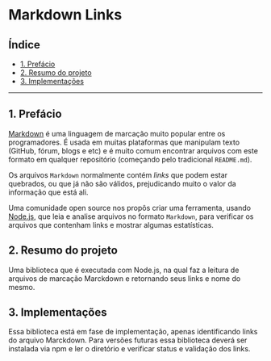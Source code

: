 # Markdown Links

## Índice

* [1. Prefácio](#1-prefácio)
* [2. Resumo do projeto](#2-resumo-do-projeto)
* [3. Implementações](#3-implementações)

***

## 1. Prefácio

[Markdown](https://pt.wikipedia.org/wiki/Markdown) é uma linguagem de marcação
muito popular entre os programadores. É usada em muitas plataformas que
manipulam texto (GitHub, fórum, blogs e etc) e é muito comum encontrar arquivos
com este formato em qualquer repositório (começando pelo tradicional
`README.md`).

Os arquivos `Markdown` normalmente contém _links_ que podem estar
quebrados, ou que já não são válidos, prejudicando muito o valor da
informação que está ali.

Uma comunidade open source nos propôs criar uma ferramenta, usando
[Node.js](https://nodejs.org/), que leia e analise arquivos no formato
`Markdown`, para verificar os arquivos que contenham links e mostrar algumas
estatísticas.

## 2. Resumo do projeto

Uma biblioteca que é executada com Node.js, na qual faz a leitura de arquivos de marcação
Marckdown e retornando seus links e nome do mesmo.

## 3. Implementações

Essa biblioteca está em fase de implementação, apenas identificando links do arquivo Marckdown. Para versões futuras essa biblioteca deverá ser instalada via npm e ler o diretório e verificar status e validação dos links.
